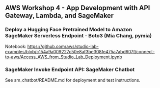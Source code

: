 ## AWS Workshop 4 - App Development with API Gateway, Lambda, and SageMaker

### Deploy a Hugging Face Pretrained Model to Amazon SageMaker Serverless Endpoint - Boto3 (Mia Chang, pymia)

Notebook: https://github.com/aws/studio-lab-examples/blob/c154a9a009227c50e8af3be308fe475a7abd607f/connect-to-aws/Access_AWS_from_Studio_Lab_Deployment.ipynb

### SageMaker Invoke Endpoint API: SageMaker Chatbot

See sm_chatbot/README.md for deployment and test instructions.
